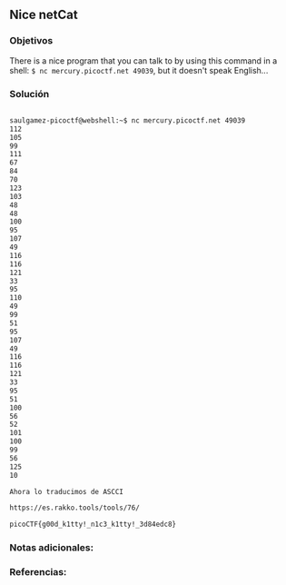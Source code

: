## Nice netCat

### Objetivos 
There is a nice program that you can talk to by using this command in a shell: `$ nc mercury.picoctf.net 49039`, but it doesn't speak English...

### Solución 

``` bash

saulgamez-picoctf@webshell:~$ nc mercury.picoctf.net 49039
112 
105 
99 
111 
67 
84 
70 
123 
103 
48 
48 
100 
95 
107 
49 
116 
116 
121 
33 
95 
110 
49 
99 
51 
95 
107 
49 
116 
116 
121 
33 
95 
51 
100 
56 
52 
101 
100 
99 
56 
125 
10 

Ahora lo traducimos de ASCCI

https://es.rakko.tools/tools/76/

picoCTF{g00d_k1tty!_n1c3_k1tty!_3d84edc8}

```

### Notas adicionales:



### Referencias:
